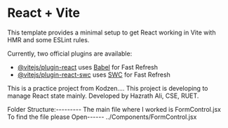 # React + Vite

This template provides a minimal setup to get React working in Vite with HMR and some ESLint rules.

Currently, two official plugins are available:

- [@vitejs/plugin-react](https://github.com/vitejs/vite-plugin-react/blob/main/packages/plugin-react/README.md) uses [Babel](https://babeljs.io/) for Fast Refresh
- [@vitejs/plugin-react-swc](https://github.com/vitejs/vite-plugin-react-swc) uses [SWC](https://swc.rs/) for Fast Refresh

This is a practice project from Kodzen....
This project is developing to manage React state mainly.
Developed by Hazrath Ali, CSE, RUET.

Folder Structure:---------
The main file where I worked is FormControl.jsx
To find the file please Open------
../Components/FormControl.jsx